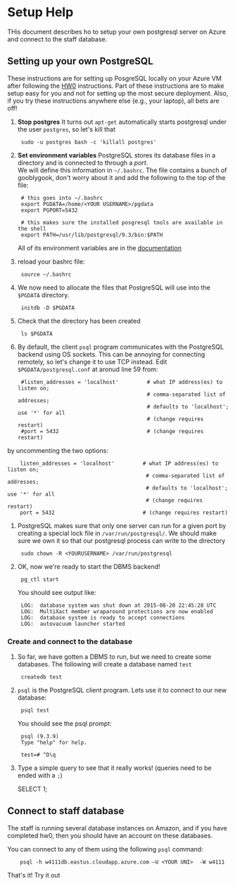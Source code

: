 # Setup Help

THis document describes ho to setup your own postgresql server on Azure and connect to the staff 
database.


## Setting up your own PostgreSQL

These instructions are for setting up PosgreSQL locally on your Azure VM 
after following the [HW0](../../hws/hw0/README.md) instructions.
Part of these instructions are to make setup easy for you and not for
setting up the most secure deployment.
Also, if you try these instructions anywhere else (e.g., your laptop), all bets are off!

1. **Stop postgres** It turns out `apt-get` automatically starts postgresql under the
   user `postgres`, so let's kill that

        sudo -u postgres bash -c 'killall postgres'

1. **Set environment variables** PostgreSQL stores its database files
   in a directory and is connected to through a _port_.  
   We will define this information in `~/.bashrc`.
   The file contains a bunch of gooblygook, don't worry about it and
   add the following to the top of the file:

        # this goes into ~/.bashrc
        export PGDATA=/home/<YOUR USERNAME>/pgdata
        export PGPORT=5432

        # this makes sure the installed posgresql tools are available in the shell 
        export PATH=/usr/lib/postgresql/9.3/bin:$PATH

   All of its environment variables are in the [documentation](http://www.postgresql.org/docs/9.3/static/plpython-envar.html)

1. reload your bashrc file:

        source ~/.bashrc

1. We now need to allocate the files that PostgreSQL will use into the
   `$PGDATA` directory. 

        initdb -D $PGDATA

1. Check that the directory has been created

        ls $PGDATA

1. By default, the client `psql` program communicates with the
  PostgreSQL backend using OS sockets.  This can be annoying
  for connecting remotely, so let's change it to use TCP instead.
  Edit `$PGDATA/postgresql.conf` at aronud line 59 from:

  
        #listen_addresses = 'localhost'         # what IP address(es) to listen on;
                                                # comma-separated list of addresses;
                                                # defaults to 'localhost'; use '*' for all
                                                # (change requires restart)
        #port = 5432                            # (change requires restart)

  by uncommenting the two options:

        listen_addresses = 'localhost'         # what IP address(es) to listen on;
                                                # comma-separated list of addresses;
                                                # defaults to 'localhost'; use '*' for all
                                                # (change requires restart)
        port = 5432                            # (change requires restart)

1. PostgreSQL makes sure that only one server can run for a given
   port by creating a special lock file in `/var/run/postgresql/`.
   We should make sure we own it so that our postgresql process can
  write to the directory

        sudo chown -R <YOURUSERNAME> /var/run/postgresql
 
1. OK, now we're ready to start the DBMS backend!

        pg_ctl start

   You should see output like:

        LOG:  database system was shut down at 2015-08-20 22:45:28 UTC
        LOG:  MultiXact member wraparound protections are now enabled
        LOG:  database system is ready to accept connections
        LOG:  autovacuum launcher started

### Create and connect to the database

1. So far, we have gotten a DBMS to run, but we need to create some databases.
  The following will create a database named `test`

        createdb test

1. `psql` is the PostgreSQL client program.  Lets use it to connect to our new database:

        psql test

   You should see the psql prompt:

        psql (9.3.9)
        Type "help" for help.

        test=# ^D\q

1. Type a simple query to see that it really works!
   (queries need to be ended with a `;`)

      SELECT 1;



## Connect to staff database

The staff is running several database instances on Amazon, and if you have completed
hw0, then you should have an account on these databases.  

You can connect to any of them using the following `psql` command:

        psql -h w4111db.eastus.cloudapp.azure.com –U <YOUR UNI>  -W w4111

That's it!  Try it out
